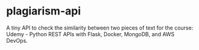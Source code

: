 # plagiarism-api
A tiny API to check the similarity between two pieces of text for the course: Udemy - Python REST APIs with Flask, Docker, MongoDB, and AWS DevOps.
